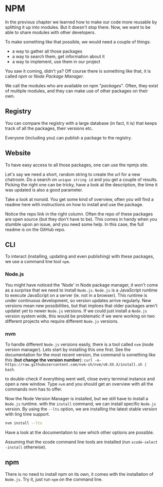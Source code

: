 # NPM

In the previous chapter we learned how to make our code more reusable by splitting it up into modules. But it doesn't stop there. Now, we want to be able to share modules with other developers.

To make something like that possible, we would need a couple of things:

- a way to gather all those packages
- a way to search them, get information about it
- a way to implement, use them in our project

You saw it coming, didn't ya? Off course there is something like that, it is called *npm* or *Node Package Manager*.

We call the modules who are available on npm "*packages*". Often, they exist of multiple modules, and they can make use of other packages on their own.

## Registry

You can compare the registry with a large database (in fact, it is) that keeps track of all the packages, their versions etc.

Everyone (including you) can publish a package to the registry.

## Website

To have easy access to all those packages, one can use the npmjs site.

Let's say we need a short, random string to create the url for a new chatroom. Do a search on `unique string id` and you get a couple of results. Picking the right one can be tricky, have a look at the description, the time it was updated is also a good parameter.

Take a look at nonoid. You get some kind of overview, often you will find a readme here with instructions on how to install and use the package.

Notice the repo link in the right column. Often the repo of these packages are open source (but they don't have to be). This comes in handy when you stumble upon an issue, and you need some help. In this case, the full readme is on the GitHub repo.

## CLI

To interact (installing, updating and even publishing) with these packages, we use a command line tool `npm`.

### Node.js

You might have noticed the 'Node' in Node package manager, it won't come as a surprise that we need to install `Node.js`. `Node.js` is a JavaScript runtime to execute JavaScript on a server (ie. not in a browser). This runtime is under continuous development, so version updates arrive regularly. New versions mean new possibilities, but that imploes that older packages aren't updatet yet to newer `Node.js` versions. If we could just install a `Node.js` version system wide, this would be problematic if we were working on two different projects who require different `Node.js` versions.

### nvm

To handle different `Node.js` versions easily, there is a tool called `nvm` (node version manager). Lets start by installing this one first. See the documentation for the most recent version, the command is something like this (**but change the version number**): `curl -o- https://raw.githubusercontent.com/nvm-sh/nvm/v0.XX.X/install.sh | bash`.

to double-check if everything went well, close every terminal instance and open a new window. Type `nvm` and you should get an overview with all the commands nvm has to offer.

Now the Node Version Manager is installed, but we still have to install a `Node.js` runtime. with the `install` command, we can install specific `Node.js` version. By using the `--lts` option, we are installing the latest stable version with ling time support.

```sh
nvm install --lts
```

Have a look at the documentation to see which other options are possible.

Assuming that the xcode command line tools are installed (run `xcode-select -install` otherwise).

## npm

There is no need to install npm on its own, it comes with the installation of `Node.js`. Try it, just run `npm` on the command line.